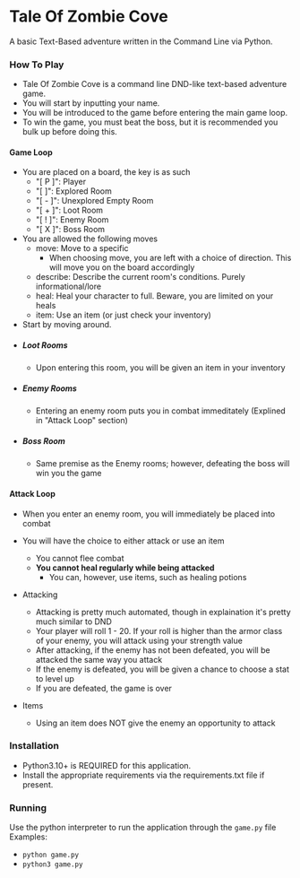 # Tale Of Zombie Cove

A basic Text-Based adventure written in the Command Line via Python.

### How To Play

- Tale Of Zombie Cove is a command line DND-like text-based adventure game.
- You will start by inputting your name.
- You will be introduced to the game before entering the main game loop.
- To win the game, you must beat the boss, but it is recommended you bulk up before doing this.

#### Game Loop

- You are placed on a board, the key is as such
  - "[ P ]": Player
  - "[ ]": Explored Room
  - "[ - ]": Unexplored Empty Room
  - "[ + ]": Loot Room
  - "[ ! ]": Enemy Room
  - "[ X ]": Boss Room
- You are allowed the following moves
  - move: Move to a specific
    - When choosing move, you are left with a choice of direction. This will move you on the board accordingly
  - describe: Describe the current room's conditions. Purely informational/lore
  - heal: Heal your character to full. Beware, you are limited on your heals
  - item: Use an item (or just check your inventory)
- Start by moving around.
- ##### Loot Rooms
  - Upon entering this room, you will be given an item in your inventory
- ##### Enemy Rooms
  - Entering an enemy room puts you in combat immeditately (Explined in "Attack Loop" section)
- ##### Boss Room
  - Same premise as the Enemy rooms; however, defeating the boss will win you the game

#### Attack Loop

- When you enter an enemy room, you will immediately be placed into combat

- You will have the choice to either attack or use an item
  - You cannot flee combat
  - **You cannot heal regularly while being attacked**
    - You can, however, use items, such as healing potions
- Attacking
  - Attacking is pretty much automated, though in explaination it's pretty much similar to DND
  - Your player will roll 1 - 20. If your roll is higher than the armor class of your enemy, you will attack using your strength value
  - After attacking, if the enemy has not been defeated, you will be attacked the same way you attack
  - If the enemy is defeated, you will be given a chance to choose a stat to level up
  - If you are defeated, the game is over
- Items
  - Using an item does NOT give the enemy an opportunity to attack

### Installation

- Python3.10+ is REQUIRED for this application.
- Install the appropriate requirements via the requirements.txt file if present.

### Running

Use the python interpreter to run the application through the `game.py` file
Examples:

- `python game.py`
- `python3 game.py`

